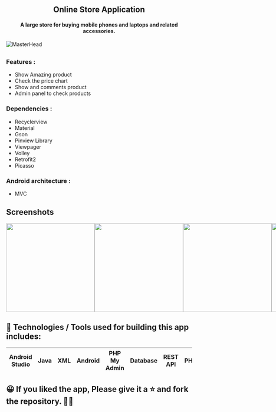 <h2 align="center"><b>Online Store Application</b></h2>
<h4 align="center">A large store for buying mobile phones and laptops and related accessories.
</h4>

![MasterHead](https://cdn.dribbble.com/users/786193/screenshots/2272239/casa.gif)

<h2 align="center"><b></b></h2>

### Features : 
* Show Amazing product 
* Check the price chart 
* Show and comments product
* Admin panel to check products


### Dependencies :
* Recyclerview 
* Material 
* Gson
* Pinview Library
* Viewpager
* Volley
* Retrofit2
* Picasso


### Android architecture :
* MVC

## Screenshots
<div style="display:flex">
<img src="https://imgurl.ir/uploads/w416126_Screenshot_2023-07-13-18-40-48.png" width="240"/>
<img src="https://imgurl.ir/uploads/w8379_Screenshot_20240213-044403.png" width="240"/>
<img src="https://imgurl.ir/uploads/q554364_Screenshot_20240213-044416.png" width="240"/>
<img src="https://imgurl.ir/uploads/t604685_Screenshot_20240213-044551.png" width="240"/>
<img src="https://imgurl.ir/uploads/u617103_Screenshot_20240213-044643.png" width="240"/>
<img src="https://imgurl.ir/uploads/n5849_Screenshot_20240213-044719.png" width="240"/>
<img src="https://imgurl.ir/uploads/v365001_Screenshot_20240213-044907.png" width="240"/>
</div>

## 📱 Technologies / Tools used for building this app includes:
| Android Studio |  Java | XML | Android  | PHP My Admin | Database  | REST API | PHP |
| --- | --- | --- | --- | --- | --- | --- | --- |



## 😀 If you liked the app, Please give it a ⭐ and fork the repository. 🤚🏻

